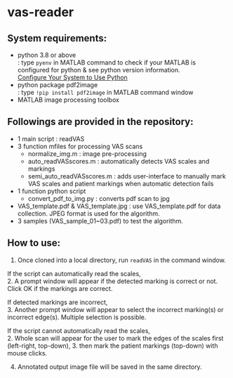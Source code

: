 # vas-reader

## System requirements:
- python 3.8 or above <br/>
  : type `pyenv` in MATLAB command to check if your MATLAB is configured for python & see python version information.<br/>
  [Configure Your System to Use Python](https://www.mathworks.com/help/matlab/matlab_external/install-supported-python-implementation.html)
- python package pdf2image <br/>
  : type `!pip install pdf2image` in MATLAB command window
- MATLAB image processing toolbox

## Followings are provided in the repository:
- 1 main script : readVAS
- 3 function mfiles for processing VAS scans
    - normalize_img.m : image pre-processing
    - auto_readVASscores.m : automatically detects VAS scales and markings
    - semi_auto_readVASscores.m : adds user-interface to manually mark VAS scales and patient markings when automatic detection fails
- 1 function python script
    - convert_pdf_to_img.py : converts pdf scan to jpg
- VAS_template.pdf & VAS_template.jpg : use VAS_template.pdf for data collection. JPEG format is used for the algorithm.
- 3 samples (VAS_sample_01~03.pdf) to test the algorithm.

## How to use:
1. Once cloned into a local directory, run `readVAS` in the command window.<br/>

If the script can automatically read the scales,<br/>
2. A prompt window will appear if the detected marking is correct or not. Click OK if the markings are correct.<br/>

If detected markings are incorrect,<br/>
3. Another prompt window will appear to select the incorrect marking(s) or incorrect edge(s). Multiple selection is possible.<br/>

If the script cannot automatically read the scales,<br/>
2. Whole scan will appear for the user to mark the edges of the scales first (left-right, top-down),
3. then mark the patient markings (top-down) with mouse clicks. <br/>

4. Annotated output image file will be saved in the same directory.
